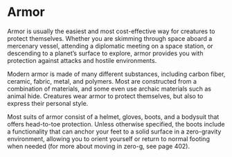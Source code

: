 # Armor

Armor is usually the easiest and most cost-effective way for creatures to protect themselves. Whether you are skimming through space aboard a mercenary vessel, attending a diplomatic meeting on a space station, or descending to a planet’s surface to explore, armor provides you with protection against attacks and hostile environments.

Modern armor is made of many different substances, including carbon fiber, ceramic, fabric, metal, and polymers. Most are constructed from a combination of materials, and some even use archaic materials such as animal hide. Creatures wear armor to protect themselves, but also to express their personal style.

Most suits of armor consist of a helmet, gloves, boots, and a bodysuit that offers head-to-toe protection. Unless otherwise specified, the boots include a functionality that can anchor your feet to a solid surface in a zero-gravity environment, allowing you to orient yourself or return to normal footing when needed (for more about moving in zero-g, see page 402).
